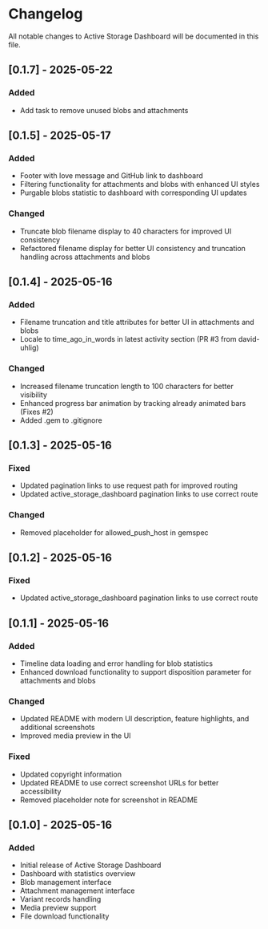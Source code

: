 # Changelog

All notable changes to Active Storage Dashboard will be documented in this file.

## [0.1.7] - 2025-05-22
### Added
- Add task to remove unused blobs and attachments 

## [0.1.5] - 2025-05-17
### Added
- Footer with love message and GitHub link to dashboard
- Filtering functionality for attachments and blobs with enhanced UI styles
- Purgable blobs statistic to dashboard with corresponding UI updates

### Changed
- Truncate blob filename display to 40 characters for improved UI consistency
- Refactored filename display for better UI consistency and truncation handling across attachments and blobs

## [0.1.4] - 2025-05-16
### Added
- Filename truncation and title attributes for better UI in attachments and blobs
- Locale to time_ago_in_words in latest activity section (PR #3 from david-uhlig)

### Changed
- Increased filename truncation length to 100 characters for better visibility
- Enhanced progress bar animation by tracking already animated bars (Fixes #2)
- Added .gem to .gitignore

## [0.1.3] - 2025-05-16
### Fixed
- Updated pagination links to use request path for improved routing
- Updated active_storage_dashboard pagination links to use correct route

### Changed
- Removed placeholder for allowed_push_host in gemspec

## [0.1.2] - 2025-05-16
### Fixed
- Updated active_storage_dashboard pagination links to use correct route

## [0.1.1] - 2025-05-16
### Added
- Timeline data loading and error handling for blob statistics
- Enhanced download functionality to support disposition parameter for attachments and blobs

### Changed
- Updated README with modern UI description, feature highlights, and additional screenshots
- Improved media preview in the UI

### Fixed
- Updated copyright information
- Updated README to use correct screenshot URLs for better accessibility
- Removed placeholder note for screenshot in README

## [0.1.0] - 2025-05-16
### Added
- Initial release of Active Storage Dashboard
- Dashboard with statistics overview
- Blob management interface
- Attachment management interface
- Variant records handling
- Media preview support
- File download functionality
